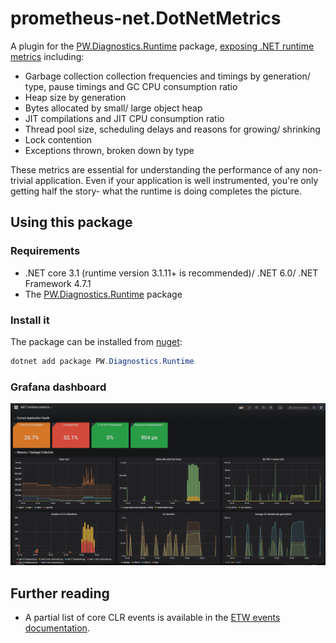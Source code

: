 # prometheus-net.DotNetMetrics
A plugin for the [PW.Diagnostics.Runtime](https://github.com/pengweiqhca/System.Diagnostics.Runtime) package, [exposing .NET runtime metrics](docs/metrics-exposed.md) including:
- Garbage collection collection frequencies and timings by generation/ type, pause timings and GC CPU consumption ratio
- Heap size by generation
- Bytes allocated by small/ large object heap
- JIT compilations and JIT CPU consumption ratio
- Thread pool size, scheduling delays and reasons for growing/ shrinking
- Lock contention
- Exceptions thrown, broken down by type

These metrics are essential for understanding the performance of any non-trivial application. Even if your application is well instrumented, you're only getting half the story- what the runtime is doing completes the picture.

## Using this package
### Requirements
- .NET core 3.1 (runtime version 3.1.11+ is recommended)/ .NET 6.0/ .NET Framework 4.7.1
- The [PW.Diagnostics.Runtime](https://github.com/pengweiqhca/System.Diagnostics.Runtime) package

### Install it
The package can be installed from [nuget](https://www.nuget.org/packages/PW.Diagnostics.Runtime):
```powershell
dotnet add package PW.Diagnostics.Runtime
```

### Grafana dashboard
![Grafana dashboard sample](docs/grafana-example.PNG)

## Further reading 
- A partial list of core CLR events is available in the [ETW events documentation](https://docs.microsoft.com/en-us/dotnet/framework/performance/clr-etw-events).